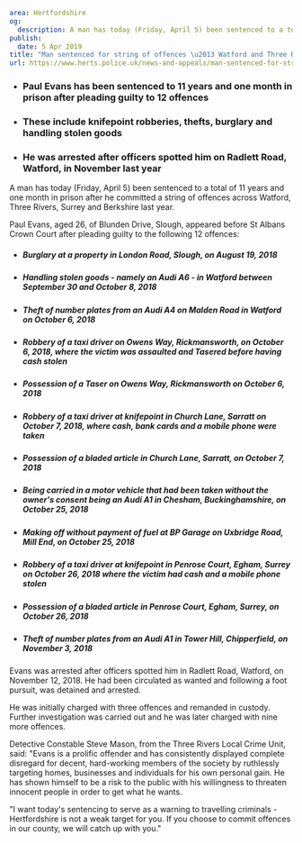 ```yaml
area: Hertfordshire
og:
  description: A man has today (Friday, April 5) been sentenced to a total of 11 years and 1 month in prison after he committed a string of offences across Watford, Three Rivers, Surrey and Berkshire last year.
publish:
  date: 5 Apr 2019
title: "Man sentenced for string of offences \u2013 Watford and Three Rivers"
url: https://www.herts.police.uk/news-and-appeals/man-sentenced-for-string-of-offences-watford-and-three-rivers-0029
```

* ### Paul Evans has been sentenced to 11 years and one month in prison after pleading guilty to 12 offences

 * ### These include knifepoint robberies, thefts, burglary and handling stolen goods

 * ### He was arrested after officers spotted him on Radlett Road, Watford, in November last year

A man has today (Friday, April 5) been sentenced to a total of 11 years and one month in prison after he committed a string of offences across Watford, Three Rivers, Surrey and Berkshire last year.

Paul Evans, aged 26, of Blunden Drive, Slough, appeared before St Albans Crown Court after pleading guilty to the following 12 offences:

 * ##### Burglary at a property in London Road, Slough, on August 19, 2018

 * ##### Handling stolen goods - namely an Audi A6 - in Watford between September 30 and October 8, 2018

 * ##### Theft of number plates from an Audi A4 on Malden Road in Watford on October 6, 2018

 * ##### Robbery of a taxi driver on Owens Way, Rickmansworth, on October 6, 2018, where the victim was assaulted and Tasered before having cash stolen

 * ##### Possession of a Taser on Owens Way, Rickmansworth on October 6, 2018

 * ##### Robbery of a taxi driver at knifepoint in Church Lane, Sarratt on October 7, 2018, where cash, bank cards and a mobile phone were taken

 * ##### Possession of a bladed article in Church Lane, Sarratt, on October 7, 2018

 * ##### Being carried in a motor vehicle that had been taken without the owner's consent being an Audi A1 in Chesham, Buckinghamshire, on October 25, 2018

 * ##### Making off without payment of fuel at BP Garage on Uxbridge Road, Mill End, on October 25, 2018

 * ##### Robbery of a taxi driver at knifepoint in Penrose Court, Egham, Surrey on October 26, 2018 where the victim had cash and a mobile phone stolen

 * ##### Possession of a bladed article in Penrose Court, Egham, Surrey, on October 26, 2018

 * ##### Theft of number plates from an Audi A1 in Tower Hill, Chipperfield, on November 3, 2018

Evans was arrested after officers spotted him in Radlett Road, Watford, on November 12, 2018. He had been circulated as wanted and following a foot pursuit, was detained and arrested.

He was initially charged with three offences and remanded in custody. Further investigation was carried out and he was later charged with nine more offences.

Detective Constable Steve Mason, from the Three Rivers Local Crime Unit, said: "Evans is a prolific offender and has consistently displayed complete disregard for decent, hard-working members of the society by ruthlessly targeting homes, businesses and individuals for his own personal gain. He has shown himself to be a risk to the public with his willingness to threaten innocent people in order to get what he wants.

"I want today's sentencing to serve as a warning to travelling criminals - Hertfordshire is not a weak target for you. If you choose to commit offences in our county, we will catch up with you."

